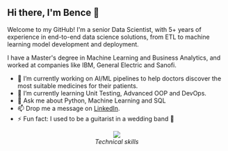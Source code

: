## Hi there, I'm Bence 👋

Welcome to my GitHub! I'm a senior Data Scientist, with 5+ years of experience in end-to-end data science solutions, from ETL to machine learning model development and deployment.

I have a Master's degree in Machine Learning and Business Analytics, and worked at companies like IBM, General Electric and Sanofi.

- 🔭 I’m currently working on AI/ML pipelines to help doctors discover the most suitable medicines for their patients.
- 🌱 I’m currently learning Unit Testing, Advanced OOP and DevOps.
- 💬 Ask me about Python, Machine Learning and SQL
- 📫 Drop me a message on [LinkedIn](https://www.linkedin.com/in/bence-l-toth).
- ⚡ Fun fact: I used to be a guitarist in a wedding band 🎸

<p align="center">
  <a href="https://skillicons.dev">
    <img src="https://skillicons.dev/icons?i=python,sklearn,postgres,sqlite,mysql,r,regex,bash,git,github,aws,vscode,anaconda,docker,html,latex,md,notion&perline=9" />
  </a>
  <br>
  <i>Technical skills</i>
</p>
